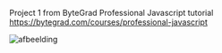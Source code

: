 Project 1 from ByteGrad Professional Javascript tutorial https://bytegrad.com/courses/professional-javascript

![afbeelding](https://github.com/user-attachments/assets/9a86c172-80e7-492b-9dff-999f7eb9c91e)

